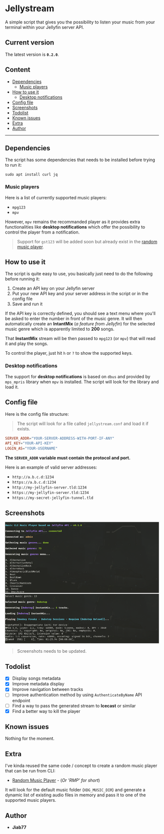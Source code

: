 # Jellystream <!-- omit from toc -->

A simple script that gives you the possibility to listen your music from your terminal within your Jellyfin server API.

## Current version <!-- omit from toc -->

The latest version is __`0.2.0`__.

## Content <!-- omit from toc -->

* [Dependencies](#dependencies)
  * [Music players](#music-players)
* [How to use it](#how-to-use-it)
  * [Desktop notifications](#desktop-notifications)
* [Config file](#config-file)
* [Screenshots](#screenshots)
* [Todolist](#todolist)
* [Known issues](#known-issues)
* [Extra](#extra)
* [Author](#author)

---

## Dependencies

The script has some dependencies that needs to be installed before trying to run it:

```
sudo apt install curl jq
```

### Music players

Here is a list of currently supported music players:

* `mpg123`
* `mpv`

However, `mpv` remains the recommanded player as it provides extra functionalities like __desktop notifications__ which offer the possibility to control the player from a notification.

> Support for `gst123` will be added soon but already exist in the [random music player](#extra).

## How to use it

The script is quite easy to use, you basically just need to do the following before running it:

1. Create an API key on your Jellyfin server
2. Put your new API key and your server address in the script or in the config file
3. Save and run it

If the API key is correctly defined, you should see a text menu where you'll be asked to enter the number in front of the music genre. It will then automatically create an __IntantMix__ (_a feature from Jellyfin_) for the selected music genre which is apparently limited to __200__ songs.

That __InstantMix__ stream will be then passed to `mpg123` (or `mpv`) that will read it and play the songs.

To control the player, just hit `h` or `?` to show the supported keys.

### Desktop notifications

The support for __desktop notifications__ is based on `dbus` and provided by `mps_mpris` library when `mpv` is installed. The script will look for the library and load it.

## Config file

Here is the config file structure:

> The script will look for a file called `jellystream.conf` and load it if exists.

```conf
SERVER_ADDR="YOUR-SERVER-ADDRESS-WITH-PORT-IF-ANY"
API_KEY="YOUR-API-KEY"
LOGIN_AS="YOUR-USERNAME"
```

__The `SERVER_ADDR` variable must contain the protocol and port.__

Here is an example of valid server addresses:

* `http://a.b.c.d:1234`
* `https://a.b.c.d:1234`
* `http://my-jellyfin-server.tld:1234`
* `https://my-jellyfin-server.tld:1234`
* `https://my-secret-jellyfin-tunnel.tld`

## Screenshots

![image](images/screenshot-1.png)
![image](images/screenshot-2.png)

> Screenshots needs to be updated.

## Todolist

* [X] Display songs metadata
* [X] Improve metadata display
* [X] Improve navigation between tracks
* [ ] Improve authentication method by using `AuthenticateByName` API endpoint
* [ ] Find a way to pass the generated stream to __Icecast__ or similar
* [X] Find a better way to kill the player

## Known issues

Nothing for the moment.

## Extra

I've kinda reused the same code / concept to create a random music player that can be run from CLI:

* [Random Music Player](rmp.sh) - (_Or 'RMP' for short_)

It will look for the default music folder (`XDG_MUSIC_DIR`) and generate a dynamic list of existing audio files in memory and pass it to one of the supported music players.

## Author

* __Jiab77__